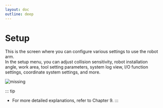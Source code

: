 ```yaml
---
layout: doc
outline: deep
---
```


# Setup

This is the screen where you can configure various settings to use the robot arm.<br>
In the setup menu, you can adjust collision sensitivity, robot installation angle, work area, tool setting parameters, system log view, I/O function settings, coordinate system settings, and more.

![missing](/manual/en/software/6.png)

::: tip

- For more detailed explanations, refer to Chapter 9.
  :::
